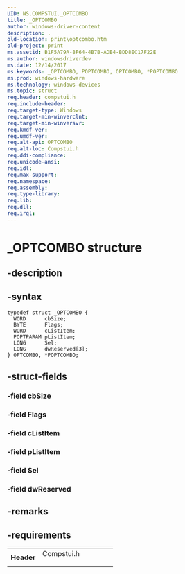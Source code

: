 ```yaml
---
UID: NS.COMPSTUI._OPTCOMBO
title: _OPTCOMBO
author: windows-driver-content
description: .
old-location: print\optcombo.htm
old-project: print
ms.assetid: B1F5A79A-8F64-4B7B-ADB4-BDD8EC17F22E
ms.author: windowsdriverdev
ms.date: 12/14/2017
ms.keywords: _OPTCOMBO, POPTCOMBO, OPTCOMBO, *POPTCOMBO
ms.prod: windows-hardware
ms.technology: windows-devices
ms.topic: struct
req.header: compstui.h
req.include-header: 
req.target-type: Windows
req.target-min-winverclnt: 
req.target-min-winversvr: 
req.kmdf-ver: 
req.umdf-ver: 
req.alt-api: OPTCOMBO
req.alt-loc: Compstui.h
req.ddi-compliance: 
req.unicode-ansi: 
req.idl: 
req.max-support: 
req.namespace: 
req.assembly: 
req.type-library: 
req.lib: 
req.dll: 
req.irql: 
---
```


# _OPTCOMBO structure



## -description




## -syntax

````
typedef struct _OPTCOMBO {
  WORD      cbSize;
  BYTE      Flags;
  WORD      cListItem;
  POPTPARAM pListItem;
  LONG      Sel;
  LONG      dwReserved[3];
} OPTCOMBO, *POPTCOMBO;
````


## -struct-fields

### -field cbSize


### -field Flags


### -field cListItem


### -field pListItem


### -field Sel


### -field dwReserved


## -remarks


## -requirements
<table>
<tr>
<th width="30%">
Header

</th>
<td width="70%">
<dl>
<dt>Compstui.h</dt>
</dl>
</td>
</tr>
</table>